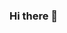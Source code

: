 ### Hi there 👋

<!--
**furkanozer1/furkanozer1** is a ✨ _special_ ✨ repository because its `README.md` (this file) appears on your GitHub profile.

Here are some ideas to get you started:

- 🔭 I’m currently working on java 
- 🌱 I’m currently learning computer science
- 👯 I’m looking to collaborate on open source projects
- 🤔 I’m looking for help with team projects
- 💬 Ask me about anything
- 📫 How to reach me 05050291615 
- 😄 Pronouns: He
- ⚡ Fun fact: Loves StarWars
-->
